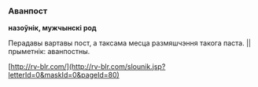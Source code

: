 ### Аванпост
**назоўнік, мужчынскі род**

Перадавы вартавы пост, а таксама месца размяшчэння такога паста. || прыметнік: аванпостны.

<a rel="author">[http://rv-blr.com/](http://rv-blr.com/slounik.jsp?letterId=0&maskId=0&pageId=80)</a>
